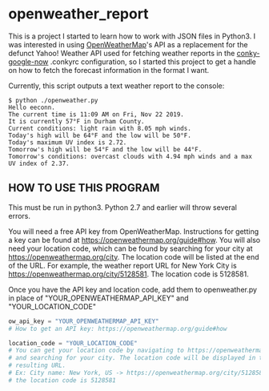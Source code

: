 # openweather_report

This is a project I started to learn how to work with JSON files in Python3. I was interested in using [OpenWeatherMap](https://openweathermap.org)'s API as a replacement for the defunct Yahoo! Weather API used for fetching weather reports in the  [conky-google-now](https://github.com/mariusv/conky-google-now) .conkyrc configuration, so I started this project to get a handle on how to fetch the forecast information in the format I want.

Currently, this script outputs a text weather report to the console:

```
$ python ./openweather.py 
Hello eeconn.
The current time is 11:09 AM on Fri, Nov 22 2019.
It is currently 57°F in Durham County.
Current conditions: light rain with 8.05 mph winds.
Today's high will be 64°F and the low will be 50°F.
Today's maximum UV index is 2.72.
Tomorrow's high will be 54°F and the low will be 44°F.
Tomorrow's conditions: overcast clouds with 4.94 mph winds and a max UV index of 2.37.
```

## HOW TO USE THIS PROGRAM

This must be run in python3. Python 2.7 and earlier will throw several errors.

You will need a free API key from OpenWeatherMap. Instructions for getting a key can be found at <https://openweathermap.org/guide#how>. You will also need your location code, which can be found by searching for your city at <https://openweathermap.org/city>. The location code will be listed at the end of the URL. For example, the weather report URL for New York City is <https://openweathermap.org/city/5128581>. The location code is 5128581.

Once you have the API key and location code, add them to openweather.py in place of "YOUR_OPENWEATHERMAP_API_KEY" and "YOUR_LOCATION_CODE"

```python
ow_api_key = "YOUR_OPENWEATHERMAP_API_KEY"
# How to get an API key: https://openweathermap.org/guide#how

location_code = "YOUR_LOCATION_CODE"
# You can get your location code by navigating to https://openweathermap.org
# and searching for your city. The location code will be displayed in the
# resulting URL.
# Ex: City name: New York, US -> https://openweathermap.org/city/5128581
# the location code is 5128581
```

